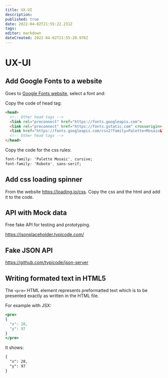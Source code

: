 ```yaml
---
title: UX-UI
description: 
published: true
date: 2022-04-02T21:55:22.231Z
tags: 
editor: markdown
dateCreated: 2022-04-02T21:55:20.976Z
---
```


# UX-UI

## Add Google Fonts to a website

Goes to [Google Fonts website](https://fonts.google.com/), select a font and:

Copy the code of head tag:

```html
<head>
  <!-- Other head tags -->
  <link rel="preconnect" href="https://fonts.googleapis.com">
  <link rel="preconnect" href="https://fonts.gstatic.com" crossorigin>
  <link href="https://fonts.googleapis.com/css2?family=Palette+Mosaic&family=Roboto:wght@100&display=swap" rel="stylesheet">
  <!-- Other head tags -->
</head>
```

Copy the code for the css rules:

```css
font-family: 'Palette Mosaic', cursive;
font-family: 'Roboto', sans-serif;
```

## Add css loading spinner

From the website <https://loading.io/css>. Copy the css and the html and add it to the code.

## API with Mock data

Free fake API for testing and prototyping.

https://jsonplaceholder.typicode.com/

## Fake JSON API

https://github.com/typicode/json-server

## Writing formated text in HTML5

The `<pre>` HTML element represents preformatted text which is to be presented exactly as written in the HTML file.

For example with JSX:

```jsx
<pre>
{
  "x": 28,
  "y": 97
}
</pre>
```

It shows:

```html
{
  "x": 28,
  "y": 97
}
```
